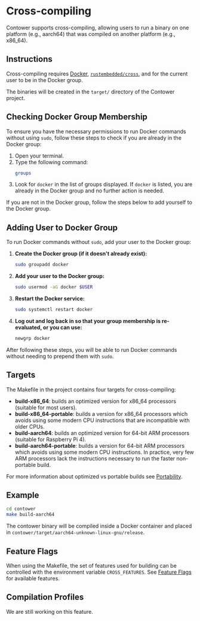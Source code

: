 # Cross-compiling

Contower supports cross-compiling, allowing users to run a binary on one platform (e.g., aarch64) that was compiled on another platform (e.g., x86_64).

## Instructions

Cross-compiling requires [Docker](https://www.docker.com/products/docker-desktop/), [`rustembedded/cross`](https://github.com/cross-rs/cross), and for the current user to be in the Docker group.

The binaries will be created in the `target/` directory of the Contower project.

## Checking Docker Group Membership

To ensure you have the necessary permissions to run Docker commands without using `sudo`, follow these steps to check if you are already in the Docker group:

1. Open your terminal.
2. Type the following command:
    ```bash
    groups
    ```
3. Look for `docker` in the list of groups displayed. If `docker` is listed, you are already in the Docker group and no further action is needed.

If you are not in the Docker group, follow the steps below to add yourself to the Docker group.

## Adding User to Docker Group

To run Docker commands without `sudo`, add your user to the Docker group:

1.  **Create the Docker group (if it doesn't already exist):**

    ```bash
    sudo groupadd docker
    ```

2.  **Add your user to the Docker group:**

    ```bash
    sudo usermod -aG docker $USER
    ```

3.  **Restart the Docker service:**

    ```bash
    sudo systemctl restart docker
    ```

4.  **Log out and log back in so that your group membership is re-evaluated, or you can use:**
    ```bash
    newgrp docker
    ```

After following these steps, you will be able to run Docker commands without needing to prepend them with `sudo`.

## Targets

The Makefile in the project contains four targets for cross-compiling:

-   **build-x86_64**: builds an optimized version for x86_64 processors (suitable for most users).
-   **build-x86_64-portable**: builds a version for x86_64 processors which avoids using some modern CPU instructions that are incompatible with older CPUs.
-   **build-aarch64**: builds an optimized version for 64-bit ARM processors (suitable for Raspberry Pi 4).
-   **build-aarch64-portable**: builds a version for 64-bit ARM processors which avoids using some modern CPU instructions. In practice, very few ARM processors lack the instructions necessary to run the faster non-portable build.

For more information about optimized vs portable builds see [Portability](#).

## Example

```bash
cd contower
make build-aarch64
```

The contower binary will be compiled inside a Docker container and placed in `contower/target/aarch64-unknown-linux-gnu/release`.

## Feature Flags

When using the Makefile, the set of features used for building can be controlled with the environment variable `CROSS_FEATURES`. See [Feature Flags](#) for available features.

## Compilation Profiles

We are still working on this feature.

<!-- When using the Makefile, the build profile can be controlled with the environment variable `CROSS_PROFILE`. See [Compilation Profiles](#) for available profiles. -->
